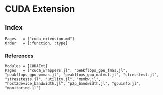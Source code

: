 # CUDA Extension

## Index

```@index
Pages   = ["cuda_extension.md"]
Order   = [:function, :type]
```

### References

```@autodocs
Modules = [CUDAExt]
Pages   = ["cuda_wrappers.jl", "peakflops_gpu_fmas.jl", "peakflops_gpu_wmmas.jl", "peakflops_gpu_matmul.jl", "stresstest.jl", "stresstests.jl", "utility.jl", "membw.jl", "host2device_bandwidth.jl", "p2p_bandwidth.jl", "gpuinfo.jl", "monitoring.jl"]
```

